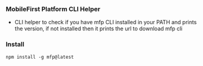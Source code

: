 ### MobileFirst Platform CLI Helper
- CLI helper to check if you have mfp CLI installed in your PATH and prints the version, if not installed then it prints the url to download mfp cli

### Install

    npm install -g mfp@latest
